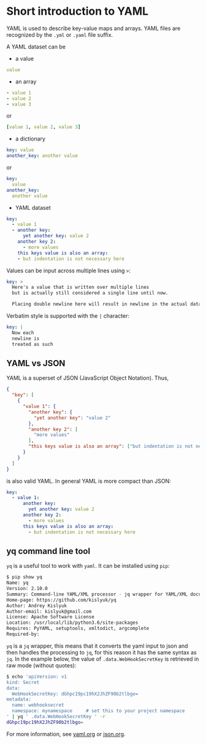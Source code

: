 # Short introduction to YAML

YAML is used to describe key-value maps and arrays. YAML files are recognized
by the `.yml` or `.yaml` file suffix.

A YAML dataset can be

* a value

```yaml
value
```

* an array

```yaml
- value 1
- value 2
- value 3
```

or

```yaml
[value 1, value 2, value 3]
```

* a dictionary

```yaml
key: value
another_key: another value
```

  or

```yaml
key:
  value
another_key:
  another value
```

* YAML dataset

```yaml
key:
  - value 1
  - another key:
      yet another key: value 2
    another key 2:
      - more values
    this keys value is also an array:
    - but indentation is not necessary here
```

Values can be input across multiple lines using `>`:

```yaml
key: >
  Here's a value that is written over multiple lines
  but is actually still considered a single line until now.

  Placing double newline here will result in newline in the actual data.
```

Verbatim style is supported with the `|` character:

```yaml
key: |
  Now each
  newline is
  treated as such
```

## YAML vs JSON

YAML is a superset of JSON (JavaScript Object Notation). Thus,

```json
{
  "key": [
    {
      "value 1": {
        "another key": {
          "yet another key": "value 2"
        },
        "another key 2": [
          "more values"
        ],
        "this keys value is also an array": ["but indentation is not necessary here"]
      }
    }
  ]
}
```

is also valid YAML. In general YAML is more compact than JSON:

```yaml
key:
  - value 1:
      another key:
        yet another key: value 2
      another key 2:
        - more values
      this keys value is also an array:
        - but indentation is not necessary here
```

## yq command line tool

`yq` is a useful tool to work with `yaml`. It can be installed using `pip`:

```bash
$ pip show yq  
Name: yq
Version: 2.10.0
Summary: Command-line YAML/XML processor - jq wrapper for YAML/XML documents
Home-page: https://github.com/kislyuk/yq
Author: Andrey Kislyuk
Author-email: kislyuk@gmail.com
License: Apache Software License
Location: /usr/local/lib/python3.6/site-packages
Requires: PyYAML, setuptools, xmltodict, argcomplete
Required-by: 
```

`yq` is a `jq` wrapper, this means that it converts the yaml input to json and then handles the processing to `jq`, for this reason it has the same syntax as `jq`. In the example below, the value of `.data.WebHookSecretKey` is retrieved in raw mode (without quotes):

```bash
$ echo 'apiVersion: v1
kind: Secret
data:
  WebHookSecretKey: dGhpc19pc19hX2JhZF90b2tlbgo=
metadata:
  name: webhooksecret
  namespace: mynamespace     # set this to your project namespace
' | yq ' .data.WebHookSecretKey ' -r
dGhpc19pc19hX2JhZF90b2tlbgo=
```

For more information, see [yaml.org](https://yaml.org/) or [json.org](https://json.org).
